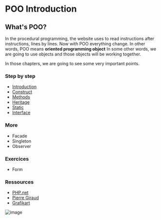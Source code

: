 # POO Introduction

## What's POO?

In the procedural programming, the website uses to read instructions after instructions, lines by lines. Now with POO everything change.
In other words, POO means **oriented programming object** In some other words, we are going to use objects and those objects will be working together.

In those chapters, we are going to see some very important points.

### Step by step

- [Introduction](01.Introduction/readme.md)
- [Construct](02.contruct/readme.md)
- [Methods](03.methods/readme.md)
- [Heritage](04.heritage/readme.md)
- [Static](05.static/readme.md)
- [Interface](06.interface/readme.md)

### More
- Facade
- Singleton
- Observer

### Exercices

- Form

### Ressources
- [PHP.net](https://www.php.net/manual/en/language.oop5.php)
- [Pierre Giraud](https://www.pierre-giraud.com/php-mysql-apprendre-coder-cours/introduction-programmation-orientee-objet/)
- [Grafikart](https://www.grafikart.fr/tutoriels/presentation-1091)

![image](https://media.giphy.com/media/xUNda1SsEtAFU8suM8/giphy.gif)